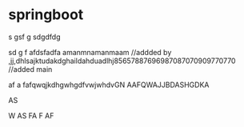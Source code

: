 # springboot
s
gsf
g
sdgdfdg

sd
g
f
afdsfadfa
amanmnamanmaam
//addded by ,jj,dhlsajktudakdghaildahduadlhj85657887696987087070909770770
//added main

af
a
fafqwqjkdhgwhgdfvwjwhdvGN
AAFQWAJJBDASHGDKA

AS

W
AS
FA
F
AF






